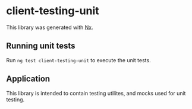 # client-testing-unit

This library was generated with [Nx](https://nx.dev).

## Running unit tests

Run `ng test client-testing-unit` to execute the unit tests.

## Application

This library is intended to contain testing utilites, and mocks used for unit testing.
